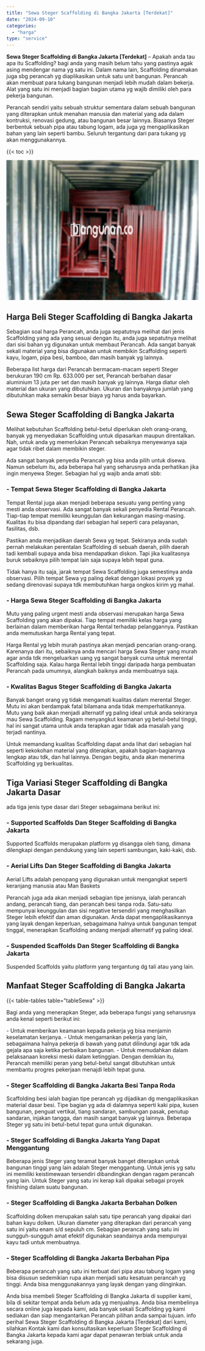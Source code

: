 ```yaml
---
title: "Sewa Steger Scaffolding di Bangka Jakarta [Terdekat]"
date: "2024-09-10"
categories: 
  - "harga"
type: "service"
---
```


**Sewa Steger Scaffolding di Bangka Jakarta \[Terdekat\]** – Apakah anda tau apa itu Scaffolding? bagi anda yang masih belum tahu yang pastinya agak asing mendengar nama yg satu ini. Dalam nama lain, Scaffolding dinamakan juga sbg perancah yg diaplikasikan untuk satu unit bangunan. Perancah akan membuat para tukang bangunan menjadi lebih mudah dalam bekerja. Alat yang satu ini menjadi bagian bagian utama yg wajib dimiliki oleh para pekerja bangunan.

Perancah sendiri yaitu sebuah struktur sementara dalam sebuah bangunan yang diterapkan untuk menahan manusia dan material yang ada dalam kontruksi, renovasi gedung, atau bangunan besar lainnya. Biasanya Steger berbentuk sebuah pipa atau tabung logam, ada juga yg mengaplikasikan bahan yang lain seperti bambu. Seluruh tergantung dari para tukang yg akan menggunakannya.

{{< toc >}}

![Sewa Steger Scaffolding di Bangka Jakarta [Terdekat]](/images/sewa-scaffolding-steger-15.png)

## Harga Beli Steger Scaffolding di Bangka Jakarta

Sebagian soal harga Perancah, anda juga sepatutnya melihat dari jenis Scaffolding yang ada yang sesuai dengan itu, anda juga sepatutnya melihat dari sisi bahan yg digunakan untuk membaut Perancah. Ada sangat banyak sekali material yang bisa digunakan untuk membikin Scaffolding seperti kayu, logam, pipa besi, bamboo, dan masih banyak yg lainnya.

Beberapa list harga dari Perancah bermacam-macam seperti Steger berukuran 190 cm Rp. 633.000 per set, Perancah berbahan dasar aluminium 13 juta per set dan masih banyak yg lainnya. Harga diatur oleh material dan ukuran yang dibutuhkan. Ukuran dan banyaknya jumlah yang dibutuhkan maka semakin besar biaya yg harus anda bayarkan.

## Sewa Steger Scaffolding di Bangka Jakarta

Melihat kebutuhan Scaffolding betul-betul diperlukan oleh orang-orang, banyak yg menyediakan Scaffolding untuk dipasarkan maupun direntalkan. Nah, untuk anda yg memerlukan Perancah sebaiknya menyewanya saja agar tidak ribet dalam membikin steger.

Ada sangat banyak penyedia Perancah yg bisa anda pilih untuk disewa. Namun sebelum itu, ada beberapa hal yang seharusnya anda perhatikan jika ingin menyewa Steger. Sebagian hal yg wajib anda amati sbb:

### \- Tempat Sewa Steger Scaffolding di Bangka Jakarta

Tempat Rental juga akan menjadi beberapa sesuatu yang penting yang mesti anda observasi. Ada sangat banyak sekali penyedia Rental Perancah. Tiap-tiap tempat memiliki keunggulan dan kekurangan masing-masing. Kualitas itu bisa dipandang dari sebagian hal seperti cara pelayanan, fasilitas, dsb.

Pastikan anda menjadikan daerah Sewa yg tepat. Sekiranya anda sudah pernah melakukan perentalan Scaffolding di sebuah daerah, pilih daerah tadi kembali supaya anda bisa mendapatkan diskon. Tapi jika kualitasnya buruk sebaiknya pilih tempat lain saja supaya lebih tepat guna.

Tidak hanya itu saja, jarak tempat Sewa Scaffolding juga semestinya anda observasi. Pilih tempat Sewa yg paling dekat dengan lokasi proyek yg sedang direnovasi supaya tdk membutuhkan harga ongkos kirim yg mahal.

### \- Harga Sewa Steger Scaffolding di Bangka Jakarta

Mutu yang paling urgent mesti anda observasi merupakan harga Sewa Scaffolding yang akan dipakai. Tiap tempat memiliki kelas harga yang berlainan dalam memberikan harga Rental terhadap pelanggannya. Pastikan anda memutuskan harga Rental yang tepat.

Harga Rental yg lebih murah pastinya akan menjadi pencarian orang-orang. Karenanya dari itu, sebaiknya anda mencari harga Sewa Steger yang murah agar anda tdk mengeluarkan uang yg sangat banyak cuma untuk merental Scaffolding saja. Kalau harga Rental lebih tinggi daripada harga pembuatan Perancah pada umumnya, alangkah baiknya anda membuatnya saja.

### \- Kwalitas Bagus Steger Scaffolding di Bangka Jakarta

Banyak banget orang yg tidak mengamati kualitas dalam merental Steger. Mutu ini akan berdampak fatal bilamana anda tidak memperhatikannya. Mutu yang baik akan menjadi alternatif yg paling ideal untuk anda sekiranya mau Sewa Scaffolding. Ragam menyangkut keamanan yg betul-betul tinggi, hal ini sangat utama untuk anda terapkan agar tidak ada masalah yang terjadi nantinya.

Untuk memandang kualitas Scaffolding dapat anda lihat dari sebagian hal seperti kekokohan material yang diterapkan, apakah bagian-bagiannya lengkap atau tdk, dan hal lainnya. Dengan begitu, anda akan menerima Scaffolding yg berkualitas.

## Tiga Variasi Steger Scaffolding di Bangka Jakarta Dasar

ada tiga jenis type dasar dari Steger sebagaimana berikut ini:

### \- Supported Scaffolds Dan Steger Scaffolding di Bangka Jakarta

Supported Scaffolds merupakan platform yg disangga oleh tiang, dimana dilengkapi dengan pendukung yang lain seperti sambungan, kaki-kaki, dsb.

### \- Aerial Lifts Dan Steger Scaffolding di Bangka Jakarta

Aerial Lifts adalah penopang yang digunakan untuk mengangkat seperti keranjang manusia atau Man Baskets

Perancah juga ada akan menjadi sebagian tipe jenisnya, ialah perancah andang, perancah tiang, dan perancah besi tanpa roda. Satu-satu mempunyai keunggulan dan sisi negative tersendiri yang menghasilkan Steger lebih efektif dan aman digunakan. Anda dapat mengaplikasikannya yang layak dengan keperluan, sebagaimana halnya untuk bangunan tempat tinggal, menerapkan Scaffolding andang menjadi alternatif yg paling ideal.

### \- Suspended Scaffolds Dan Steger Scaffolding di Bangka Jakarta

Suspended Scaffolds yaitu platform yang tergantung dg tali atau yang lain.

## Manfaat Steger Scaffolding di Bangka Jakarta

{{< table-tables table="tableSewa" >}}

Bagi anda yang menerapkan Steger, ada beberapa fungsi yang seharusnya anda kenal seperti berikut ini:

\- Untuk memberikan keamanan kepada pekerja yg bisa menjamin keselamatan kerjanya. - Untuk mengamankan pekerja yang lain, sebagaimana halnya pekerja di bawah yang patut dilindungi agar tdk ada gejala apa saja ketika perbaikan bangunan. - Untuk memudahkan dalam pelaksanaan koreksi meski dalam ketinggian. Dengan demikian itu, Perancah memiliki peran yang betul-betul sangat dibutuhkan untuk membantu progres pekerjaan menajdi lebih tepat guna.

### \- Steger Scaffolding di Bangka Jakarta Besi Tanpa Roda

Scaffolding besi ialah bagian tipe perancah yg dijadikan dg mengaplikasikan material dasar besi. Tipe bagian yg ada di dalamnya seperti kaki pipa, kusen bangunan, penguat vertikal, tiang sandaran, sambungan pasak, penutup sandaran, injakan tangga, dan masih sangat banyak yg lainnya. Beberapa Steger yg satu ini betul-betul tepat guna untuk digunakan.

### \- Steger Scaffolding di Bangka Jakarta Yang Dapat Menggantung

Beberapa jenis Steger yang teramat banyak banget diterapkan untuk bangunan tinggi yang lain adalah Steger menggantung. Untuk jenis yg satu ini memiliki keistimewaan tersendiri dibandingkan dengan ragam perancah yang lain. Untuk Steger yang satu ini kerap kali dipakai sebagai proyek finishing dalam suatu bangunan.

### \- Steger Scaffolding di Bangka Jakarta Berbahan Dolken

Scaffolding dolken merupakan salah satu tipe perancah yang dipakai dari bahan kayu dolken. Ukuran diameter yang diterapkan dari perancah yang satu ini yaitu enam s/d sepuluh cm. Sebagian perancah yang satu ini sungguh-sungguh amat efektif digunakan seandainya anda mempunyai kayu tadi untuk membuatnya.

### \- Steger Scaffolding di Bangka Jakarta Berbahan Pipa

Beberapa perancah yang satu ini terbuat dari pipa atau tabung logam yang bisa disusun sedemikian rupa akan menjadi satu kesatuan perancah yg tinggi. Anda bisa menggunakannya yang layak dengan yang diinginkan.

Anda bisa membeli Steger Scaffolding di Bangka Jakarta di supplier kami, bila di sekitar tempat anda belum ada yg menjualnya. Anda bisa membelinya secara online juga kepada kami, ada banyak sekali Scaffolding yg kami sediakan dan siap mengantarkan Perancah pilihan anda sampai tujuan. info perihal Sewa Steger Scaffolding di Bangka Jakarta \[Terdekat\] dari kami, silahkan Kontak kami dan konsultasikan keperluan Steger Scaffolding di Bangka Jakarta kepada kami agar dapat penawran terbiak untuk anda sekarang juga.
